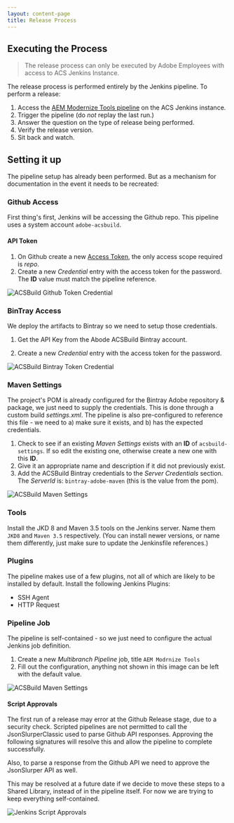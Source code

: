 ```yaml
---
layout: content-page
title: Release Process
---
```



## Executing the Process

> The release process can only be executed by Adobe Employees with access to ACS Jenkins Instance.


The release process is performed entirely by the Jenkins pipeline. To perform a release:

1. Access the [AEM Modernize Tools pipeline](https://acs.ci.corp.adobe.com) on the ACS Jenkins instance.
1. Trigger the pipeline (do *not* replay the last run.)
1. Answer the question on the type of release being performed.
1. Verify the release version.
1. Sit back and watch.


## Setting it up

The pipeline setup has already been performed. But as a mechanism for documentation in the event it needs to be recreated:

### Github Access

First thing's first, Jenkins will be accessing the Github repo. This pipeline uses a system account `adobe-acsbuild`.

#### API Token
1. On Github create a new [Access Token](https://help.github.com/en/articles/creating-a-personal-access-token-for-the-command-line), the only access scope required is *repo*.
1. Create a new *Credential* entry with the access token for the password. The **ID** value must match the pipeline reference.

<p class="image">
    <img src="{{ site.baseurl }}/pages/releases/images/github-token-credential.png" alt="ACSBuild Github Token Credential"/>
</p>


### BinTray Access

We deploy the artifacts to Bintray so we need to setup those credentials.  

1. Get the API Key from the Abode ACSBuild Bintray account.

1. Create a new *Credential* entry with the access token for the password.

<p class="image">
    <img src="{{ site.baseurl }}/pages/releases/images/bintray-token-credential.png" alt="ACSBuild Bintray Token Credential"/>
</p>

### Maven Settings

The project's POM is already configured for the Bintray Adobe repository & package, we just need to supply the credentials. This is done through a custom build *settings.xml*. The pipeline is also pre-configured to reference this file - we need to a) make sure it exists, and b) has the expected credentials.

1. Check to see if an existing *Maven Settings* exists with an **ID** of `acsbuild-settings`. If so edit the existing one, otherwise create a new one with this **ID**.
1. Give it an appropriate name and description if it did not previously exist.
1. Add the ACSBuild Bintray credentials to the *Server Credentials* section. The *ServerId* is: `bintray-adobe-maven` (this is the value from the pom).

<p class="image">
    <img src="{{ site.baseurl }}/pages/releases/images/acsbuild-settings.png" alt="ACSBuild Maven Settings"/>
</p>

### Tools

Install the JKD 8 and Maven 3.5 tools on the Jenkins server. Name them `JKD8` and `Maven 3.5` respectively. (You can install newer versions, or name them differently, just make sure to update the Jenkinsfile references.) 

### Plugins

The pipeline makes use of a few plugins, not all of which are likely to be installed by default. Install the following Jenkins Plugins:

* SSH Agent
* HTTP Request

### Pipeline Job

The pipeline is self-contained - so we just need to configure the actual Jenkins job definition.

1. Create a new *Multibranch Pipeline* job, title `AEM Modrnize Tools`
1. Fill out the configuration, anything not shown in this image can be left with the default value.

<p class="image">
    <img src="{{ site.baseurl }}/pages/releases/images/jenkins-job-configuration.png" alt="ACSBuild Maven Settings"/>
</p>


#### Script Approvals

The first run of a release may error at the Github Release stage, due to a security check. Scripted pipelines are not permitted to call the JsonSlurperClassic used to parse Github API responses. Approving the following signatures will resolve this and allow the pipeline to complete successfully.

Also, to parse a response from the Github API we need to approve the JsonSlurper API as well.

This may be resolved at a future date if we decide to move these steps to a Shared Library, instead of in the pipeline itself. For now we are trying to keep everything self-contained.

<p class="image">
    <img src="{{ site.baseurl }}/pages/releases/images/script-approvals.png" alt="Jenkins Script Approvals"/>
</p>
